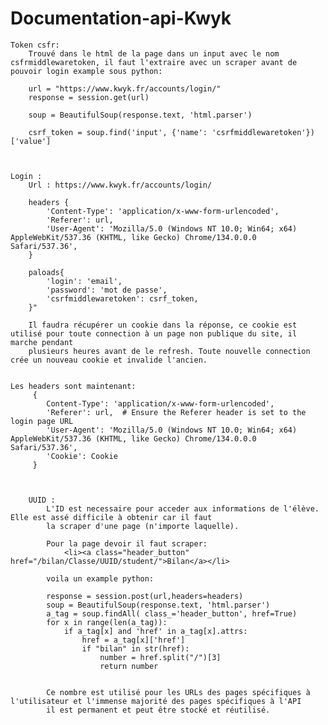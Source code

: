 # Documentation-api-Kwyk




    Token csfr:
        Trouvé dans le html de la page dans un input avec le nom csfrmiddlewaretoken, il faut l'extraire avec un scraper avant de pouvoir login example sous python:
        
        url = "https://www.kwyk.fr/accounts/login/"
        response = session.get(url)

        soup = BeautifulSoup(response.text, 'html.parser')

        csrf_token = soup.find('input', {'name': 'csrfmiddlewaretoken'})['value']



    Login : 
        Url : https://www.kwyk.fr/accounts/login/

        headers {
            'Content-Type': 'application/x-www-form-urlencoded',
            'Referer': url,
            'User-Agent': 'Mozilla/5.0 (Windows NT 10.0; Win64; x64) AppleWebKit/537.36 (KHTML, like Gecko) Chrome/134.0.0.0 Safari/537.36',
        }

        paloads{
            'login': 'email',
            'password': 'mot de passe',
            'csrfmiddlewaretoken': csrf_token,
        }"

        Il faudra récupérer un cookie dans la réponse, ce cookie est utilisé pour toute connection à un page non publique du site, il marche pendant
        plusieurs heures avant de le refresh. Toute nouvelle connection crée un nouveau cookie et invalide l'ancien.


    Les headers sont maintenant:
         {
            Content-Type': 'application/x-www-form-urlencoded',
            'Referer': url,  # Ensure the Referer header is set to the login page URL
            'User-Agent': 'Mozilla/5.0 (Windows NT 10.0; Win64; x64) AppleWebKit/537.36 (KHTML, like Gecko) Chrome/134.0.0.0 Safari/537.36',
            'Cookie': Cookie
         }   

    

        UUID :
            L'ID est necessaire pour acceder aux informations de l'élève. Elle est assé difficile à obtenir car il faut
            la scraper d'une page (n'importe laquelle).

            Pour la page devoir il faut scraper:
                <li><a class="header_button" href="/bilan/Classe/UUID/student/">Bilan</a></li>
            
            voila un example python:

            response = session.post(url,headers=headers)
            soup = BeautifulSoup(response.text, 'html.parser')
            a_tag = soup.findAll( class_='header_button', href=True)
            for x in range(len(a_tag)):
                if a_tag[x] and 'href' in a_tag[x].attrs:
                    href = a_tag[x]['href']
                    if "bilan" in str(href):
                        number = href.split("/")[3]
                        return number


            Ce nombre est utilisé pour les URLs des pages spécifiques à l'utilisateur et l'immense majorité des pages spécifiques à l'API
            il est permanent et peut être stocké et réutilisé.

